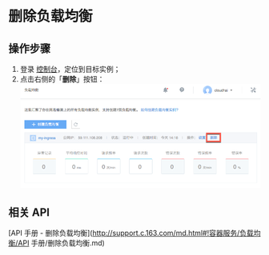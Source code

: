 # 删除负载均衡

## 操作步骤

1. 登录 [控制台](https://c.163.com/dashboard#/m/ingress/)，定位到目标实例；
2. 点击右侧的「**删除**」按钮：
![](../../image/删除负载均衡.png)

## 相关 API

[API 手册 - 删除负载均衡](http://support.c.163.com/md.html#!容器服务/负载均衡/API 手册/删除负载均衡.md)